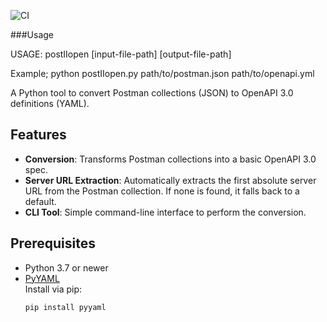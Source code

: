 ![CI](https://github.com/brainspill3r/postIIopen/actions/workflows/ci.yml/badge.svg)

###Usage

USAGE:
    postIIopen [input-file-path] [output-file-path]

Example;
    python postIIopen.py path/to/postman.json path/to/openapi.yml


A Python tool to convert Postman collections (JSON) to OpenAPI 3.0 definitions (YAML).

## Features

- **Conversion**: Transforms Postman collections into a basic OpenAPI 3.0 spec.
- **Server URL Extraction**: Automatically extracts the first absolute server URL from the Postman collection. If none is found, it falls back to a default.
- **CLI Tool**: Simple command-line interface to perform the conversion.

## Prerequisites

- Python 3.7 or newer
- [PyYAML](https://pyyaml.org/)  
  Install via pip:
  ```bash
  pip install pyyaml
